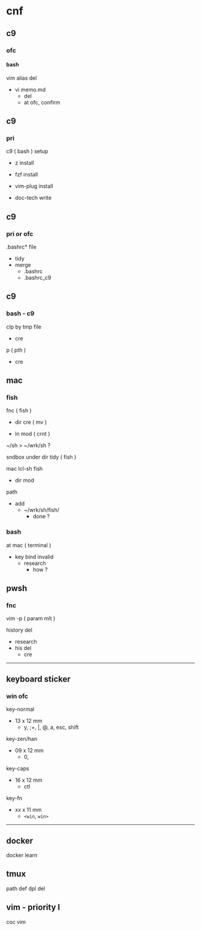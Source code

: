 
# cnf


## c9
### ofc
#### bash

vim alias del
- vi memo.md
  - del
  - at ofc, confirm


## c9

### pri

c9 ( bash ) setup

- z install
- fzf install
- vim-plug install

- doc-tech write


## c9

### pri or ofc

.bashrc* file
- tidy
- merge
  - .bashrc
  - .bashrc_c9


## c9

### bash  -  c9

clp by tmp file
- cre


p ( pth )
- cre


## mac

### fish

fnc ( fish )
- dir cre ( mv )

- ln mod ( crnt )


~/sh > ~/wrk/sh ?


sndbox under dir tidy ( fish )


mac lcl-sh fish
- dir mod


path
- add
  - ~/wrk/sh/fish/
    - done ?


### bash

at mac ( terminal )

- key bind invalid
  - research
    - how ?


## pwsh

### fnc

vim -p ( param mlt )


history del
- research
- his del
  - cre


---

## keyboard sticker

### win ofc

key-normal
- 13 x 12 mm
  - y, ;+, \|, @, a, esc, shift

key-zen/han
- 09 x 12 mm
  - 0,

key-caps
- 16 x 12 mm
  - ctl

key-fn
- xx x 11 mm
  - `<win`, `win>`


---

## docker

docker learn



## tmux

path def dpl del



## vim  -  priority l

coc vim



